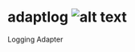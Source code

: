 # adaptlog ![alt text](https://travis-ci.org/mantzas/adaptlog.svg?branch=master "Build Status")
Logging Adapter
